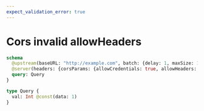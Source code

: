 ```yaml
---
expect_validation_error: true
---
```


# Cors invalid allowHeaders

```graphql @server
schema
  @upstream(baseURL: "http://example.com", batch: {delay: 1, maxSize: 1000})
  @server(headers: {corsParams: {allowCredentials: true, allowHeaders: ["*"], allowMethods: [POST, OPTIONS]}}) {
  query: Query
}

type Query {
  val: Int @const(data: 1)
}
```
